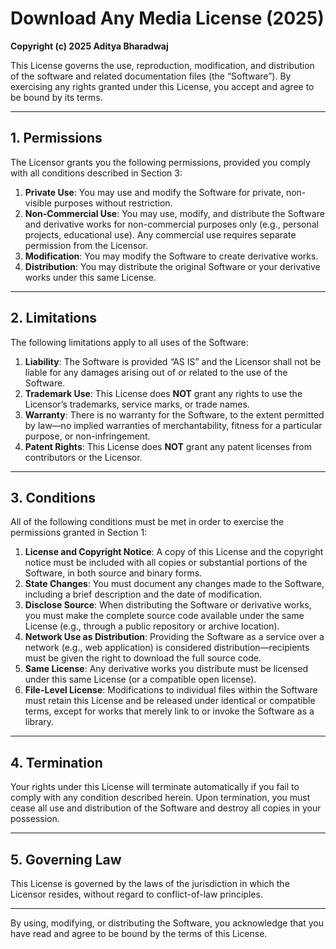 # Download Any Media License (2025)

**Copyright (c) 2025 Aditya Bharadwaj**

This License governs the use, reproduction, modification, and distribution of the software and related documentation files (the “Software”). By exercising any rights granted under this License, you accept and agree to be bound by its terms.

---

## 1. Permissions

The Licensor grants you the following permissions, provided you comply with all conditions described in Section 3:

1. **Private Use**: You may use and modify the Software for private, non-visible purposes without restriction.  
2. **Non-Commercial Use**: You may use, modify, and distribute the Software and derivative works for non-commercial purposes only (e.g., personal projects, educational use). Any commercial use requires separate permission from the Licensor.  
3. **Modification**: You may modify the Software to create derivative works.  
4. **Distribution**: You may distribute the original Software or your derivative works under this same License.  

---

## 2. Limitations

The following limitations apply to all uses of the Software:

1. **Liability**: The Software is provided “AS IS” and the Licensor shall not be liable for any damages arising out of or related to the use of the Software.  
2. **Trademark Use**: This License does **NOT** grant any rights to use the Licensor’s trademarks, service marks, or trade names.  
3. **Warranty**: There is no warranty for the Software, to the extent permitted by law—no implied warranties of merchantability, fitness for a particular purpose, or non-infringement.  
4. **Patent Rights**: This License does **NOT** grant any patent licenses from contributors or the Licensor.  

---

## 3. Conditions

All of the following conditions must be met in order to exercise the permissions granted in Section 1:

1. **License and Copyright Notice**: A copy of this License and the copyright notice must be included with all copies or substantial portions of the Software, in both source and binary forms.  
2. **State Changes**: You must document any changes made to the Software, including a brief description and the date of modification.  
3. **Disclose Source**: When distributing the Software or derivative works, you must make the complete source code available under the same License (e.g., through a public repository or archive location).  
4. **Network Use as Distribution**: Providing the Software as a service over a network (e.g., web application) is considered distribution—recipients must be given the right to download the full source code.  
5. **Same License**: Any derivative works you distribute must be licensed under this same License (or a compatible open license).  
6. **File-Level License**: Modifications to individual files within the Software must retain this License and be released under identical or compatible terms, except for works that merely link to or invoke the Software as a library.  

---

## 4. Termination

Your rights under this License will terminate automatically if you fail to comply with any condition described herein. Upon termination, you must cease all use and distribution of the Software and destroy all copies in your possession.  

---

## 5. Governing Law

This License is governed by the laws of the jurisdiction in which the Licensor resides, without regard to conflict-of-law principles.  

---

By using, modifying, or distributing the Software, you acknowledge that you have read and agree to be bound by the terms of this License.
